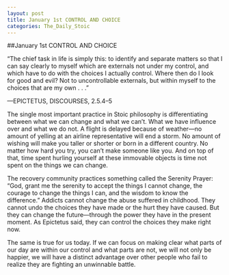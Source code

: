 ```yaml
---
layout: post
title: January 1st CONTROL AND CHOICE
categories: The_Daily_Stoic
---
```

##January 1st CONTROL AND CHOICE

“The chief task in life is simply this: to identify and separate matters so that I can say clearly to myself which are externals not under my control, and which have to do with the choices I actually control. Where then do I look for good and evil? Not to uncontrollable externals, but within myself to the choices that are my own . . .”

—EPICTETUS, DISCOURSES, 2.5.4–5

The single most important practice in Stoic philosophy is differentiating between what we can change and what we can’t. What we have influence over and what we do not. A flight is delayed because of weather—no amount of yelling at an airline representative will end a storm. No amount of wishing will make you taller or shorter or born in a different country. No matter how hard you try, you can’t make someone like you. And on top of that, time spent hurling yourself at these immovable objects is time not spent on the things we can change.

The recovery community practices something called the Serenity Prayer: “God, grant me the serenity to accept the things I cannot change, the courage to change the things I can, and the wisdom to know the difference.” Addicts cannot change the abuse suffered in childhood. They cannot undo the choices they have made or the hurt they have caused. But they can change the future—through the power they have in the present moment. As Epictetus said, they can control the choices they make right now.

   The same is true for us today. If we can focus on making clear what parts of our day are within our control and what parts are not, we will not only be happier, we will have a distinct advantage over other people who fail to realize they are fighting an unwinnable battle.
